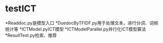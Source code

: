 # testICT
*Readdoc.py是模型入口
*DuedocByTFIDF.py用于处理文本，进行分词、词频统计等
*ICTModel.pyICT模型
*ICTModelParallel.py并行化ICT模型算法
*ResultTest.py检索、推荐
